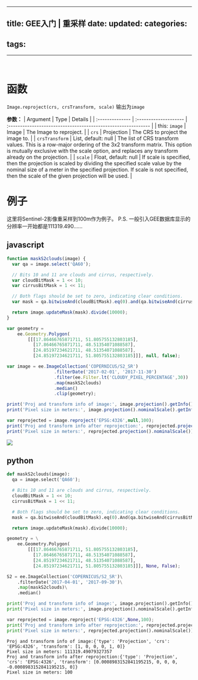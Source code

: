 
---
 title: GEE入门 | 重采样
 date: 
 updated: 
 categories:
 - 
 tags:
 - 
---
>
<!--less-->
﻿

# 函数
`Image.reproject(crs, crsTransform, scale)`
输出为`image`

**参数：**
| Argument       | Type                 | Details                                                      |
| :-------------- | :-------------------- | :------------------------------------------------------------ |
| this: `image`  | Image                | The Image to reproject.                                      |
| `crs`          | Projection           | The CRS to project the image to.                             |
| `crsTransform` | List, default: null  | The list of CRS transform values.  This is a row-major ordering of the 3x2  transform matrix.  This option is mutually exclusive with the scale  option, and replaces any transform already on the projection. |
| `scale`        | Float, default: null | If scale is specified, then the projection is scaled by dividing the  specified scale value by the nominal size of a meter in the specified  projection. If scale is not specified, then the scale of the given  projection will be used. |
# 例子
这里将Sentinel-2影像重采样到100m作为例子。
P.S. 一般引入GEE数据库显示的分辨率一开始都是111319.490……
## javascript

```javascript
function maskS2clouds(image) {
  var qa = image.select('QA60');

  // Bits 10 and 11 are clouds and cirrus, respectively.
  var cloudBitMask = 1 << 10;
  var cirrusBitMask = 1 << 11;

  // Both flags should be set to zero, indicating clear conditions.
  var mask = qa.bitwiseAnd(cloudBitMask).eq(0).and(qa.bitwiseAnd(cirrusBitMask).eq(0));

  return image.updateMask(mask).divide(10000);
}

var geometry = 
    ee.Geometry.Polygon(
        [[[17.86466765871711, 51.805755132803185],
          [17.86466765871711, 48.51354071088587],
          [24.85197234621711, 48.51354071088587],
          [24.85197234621711, 51.805755132803185]]], null, false);

var image = ee.ImageCollection('COPERNICUS/S2_SR')
                  .filterDate('2017-02-01', '2017-11-30')
                  .filter(ee.Filter.lt('CLOUDY_PIXEL_PERCENTAGE',30))
                  .map(maskS2clouds)
                  .median()
                  .clip(geometry);

print('Proj and transform info of image:', image.projection().getInfo())
print('Pixel size in meters:', image.projection().nominalScale().getInfo())

var reprojected = image.reproject('EPSG:4326',null,100); 
print('Proj and transform info after reprojection:', reprojected.projection());
print('Pixel size in meters:', reprojected.projection().nominalScale()); 
```

![](https://img-blog.csdnimg.cn/20210327204847822.png#pic_center)



## python

```python
def maskS2clouds(image):
  qa = image.select('QA60');

  # Bits 10 and 11 are clouds and cirrus, respectively.
  cloudBitMask = 1 << 10;
  cirrusBitMask = 1 << 11;

  # Both flags should be set to zero, indicating clear conditions.
  mask = qa.bitwiseAnd(cloudBitMask).eq(0).And(qa.bitwiseAnd(cirrusBitMask).eq(0));

  return image.updateMask(mask).divide(10000);

geometry = \
    ee.Geometry.Polygon(
        [[[17.86466765871711, 51.805755132803185],
          [17.86466765871711, 48.51354071088587],
          [24.85197234621711, 48.51354071088587],
          [24.85197234621711, 51.805755132803185]]], None, False);

S2 = ee.ImageCollection('COPERNICUS/S2_SR')\
    .filterDate('2017-04-01', '2017-09-30')\
    .map(maskS2clouds)\
    .median()

print('Proj and transform info of image:', image.projection().getInfo())
print('Pixel size in meters:', image.projection().nominalScale().getInfo())

var reprojected = image.reproject('EPSG:4326',None,100); 
print('Proj and transform info after reprojection:', reprojected.projection());
print('Pixel size in meters:', reprojected.projection().nominalScale()); 
```

	Proj and transform info of image:{'type': 'Projection', 'crs': 'EPSG:4326', 'transform': [1, 0, 0, 0, 1, 0]}
	Pixel size in meters: 111319.49079327357
	Proj and transform info after reprojection:{'type': 'Projection', 'crs': 'EPSG:4326', 'transform': [0.0008983152841195215, 0, 0, 0, -0.0008983152841195215, 0]}
	Pixel size in meters: 100

